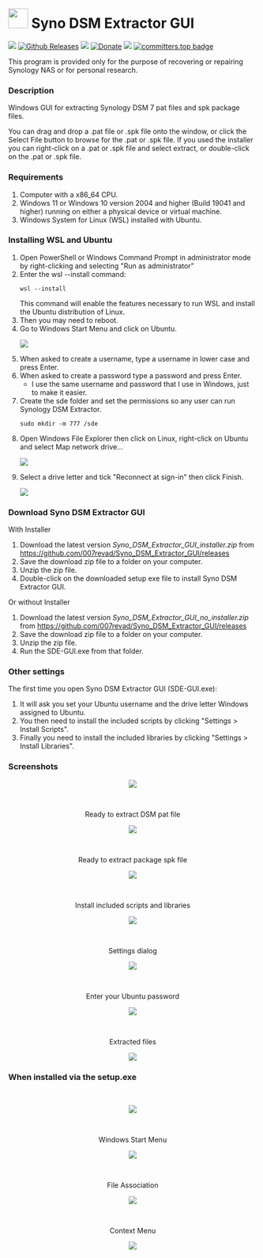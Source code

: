 # <img src="images/icon.png" width="40"> Syno DSM Extractor GUI

<a href="https://github.com/007revad/Syno_DSM_Extractor_GUI/releases"><img src="https://img.shields.io/github/release/007revad/Syno_DSM_Extractor_GUI.svg"></a>
[![Github Releases](https://img.shields.io/github/downloads/007revad/Syno_DSM_Extractor_GUI/total.svg)](https://github.com/007revad/Syno_DSM_Extractor_GUI/releases)
<a href="https://hits.seeyoufarm.com"><img src="https://hits.seeyoufarm.com/api/count/incr/badge.svg?url=https%3A%2F%2Fgithub.com%2F007revad%2FSyno_DSM_Extractor_GUI&count_bg=%2379C83D&title_bg=%23555555&icon=&icon_color=%23E7E7E7&title=views&edge_flat=false"/></a>
[![Donate](https://img.shields.io/badge/Donate-PayPal-green.svg)](https://www.paypal.com/paypalme/007revad)
[![](https://img.shields.io/static/v1?label=Sponsor&message=%E2%9D%A4&logo=GitHub&color=%23fe8e86)](https://github.com/sponsors/007revad)
[![committers.top badge](https://user-badge.committers.top/australia/007revad.svg)](https://user-badge.committers.top/australia/007revad)

This program is provided only for the purpose of recovering or repairing Synology NAS or for personal research.

### Description

Windows GUI for extracting Synology DSM 7 pat files and spk package files.

You can drag and drop a .pat file or .spk file onto the window, or click the Select File button to browse for the .pat or .spk file. If you used the installer you can right-click on a .pat or .spk file and select extract, or double-click on the .pat or .spk file.

### Requirements

1. Computer with a x86_64 CPU.
2. Windows 11 or Windows 10 version 2004 and higher (Build 19041 and higher) running on either a physical device or virtual machine.
3. Windows System for Linux (WSL) installed with Ubuntu.

### Installing WSL and Ubuntu

1. Open PowerShell or Windows Command Prompt in administrator mode by right-clicking and selecting "Run as administrator"
2. Enter the wsl --install command:
    ```
    wsl --install
    ```
    This command will enable the features necessary to run WSL and install the Ubuntu distribution of Linux.
3. Then you may need to reboot.
4. Go to Windows Start Menu and click on Ubuntu.
    <p align="left"><img src="/images/open-ubuntu.png"></p>
5. When asked to create a username, type a username in lower case and press Enter.
6. When asked to create a password type a password and press Enter.
    - I use the same username and password that I use in Windows, just to make it easier.
7. Create the sde folder and set the permissions so any user can run Synology DSM Extractor.
    ```
    sudo mkdir -m 777 /sde
    ```
8. Open Windows File Explorer then click on Linux, right-click on Ubuntu and select Map network drive...
    <p align="left"><img src="/images/map-step1.png"></p>
9. Select a drive letter and tick "Reconnect at sign-in" then click Finish.
    <p align="left"><img src="/images/map-step2.png"></p>

### Download Syno DSM Extractor GUI

With Installer

1. Download the latest version _Syno_DSM_Extractor_GUI_installer.zip_ from https://github.com/007revad/Syno_DSM_Extractor_GUI/releases
2. Save the download zip file to a folder on your computer.
3. Unzip the zip file.
4. Double-click on the downloaded setup exe file to install Syno DSM Extractor GUI.

Or without Installer

1. Download the latest version _Syno_DSM_Extractor_GUI_no_installer.zip_ from https://github.com/007revad/Syno_DSM_Extractor_GUI/releases
2. Save the download zip file to a folder on your computer.
3. Unzip the zip file.
4. Run the SDE-GUI.exe from that folder.

### Other settings

The first time you open Syno DSM Extractor GUI (SDE-GUI.exe):
1. It will ask you set your Ubuntu username and the drive letter Windows assigned to Ubuntu.
2. You then need to install the included scripts by clicking "Settings > Install Scripts".
3. Finally you need to install the included libraries by clicking "Settings > Install Libraries".

### Screenshots

<!--- <p align="center">Description of image goes here</p> --->
<p align="center"><img src="/images/about.png"></p>

<br>

<p align="center">Ready to extract DSM pat file</p>
<p align="center"><img src="/images/gui.png"></p>

<br>

<p align="center">Ready to extract package spk file</p>
<p align="center"><img src="/images/gui-spk.png"></p>

<br>

<p align="center">Install included scripts and libraries</p>
<p align="center"><img src="/images/install.png"></p>

<br>

<p align="center">Settings dialog</p>
<p align="center"><img src="/images/settings.png"></p>

<br>

<p align="center">Enter your Ubuntu password</p>
<p align="center"><img src="/images/sudo_pwd.png"></p>

<br>

<p align="center">Extracted files</p>
<p align="center"><img src="/images/extracted.png"></p>

### When installed via the setup.exe

<br>

<!--- <p align="center">Description of image goes here</p> --->
<p align="center"><img src="/images/setup-finished.png"></p>

<br>

<p align="center">Windows Start Menu</p>
<p align="center"><img src="/images/windows-start-menu.png"></p>

<br>

<p align="center">File Association</p>
<p align="center"><img src="/images/file-association.png"></p>

<br>

<p align="center">Context Menu</p>
<p align="center"><img src="/images/context-menu.png"></p>


